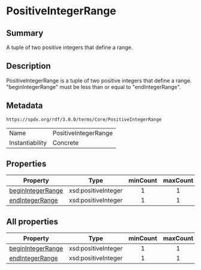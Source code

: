 <!-- Automatically generated by spec-parser v2.3.0 on 2024-07-09T17:43:37.025898+00:00 -->
<!-- SPDX-License-Identifier: Community-Spec-1.0 -->

# PositiveIntegerRange

## Summary

A tuple of two positive integers that define a range.


## Description

PositiveIntegerRange is a tuple of two positive integers that define a range.
"beginIntegerRange" must be less than or equal to "endIntegerRange".


## Metadata

`https://spdx.org/rdf/3.0.0/terms/Core/PositiveIntegerRange`


| | |
|---|---|
| Name | PositiveIntegerRange |
| Instantiability | Concrete |






## Properties

| Property | Type | minCount | maxCount |
|---|---|:---:|:---:|
| [beginIntegerRange](../Properties/beginIntegerRange.md) | xsd:positiveInteger | 1 | 1 |
| [endIntegerRange](../Properties/endIntegerRange.md) | xsd:positiveInteger | 1 | 1 |



## All properties

| Property | Type | minCount | maxCount |
|---|---|:---:|:---:|
| [beginIntegerRange](../../Core/Properties/beginIntegerRange.md) | xsd:positiveInteger | 1 | 1 |
| [endIntegerRange](../../Core/Properties/endIntegerRange.md) | xsd:positiveInteger | 1 | 1 |




